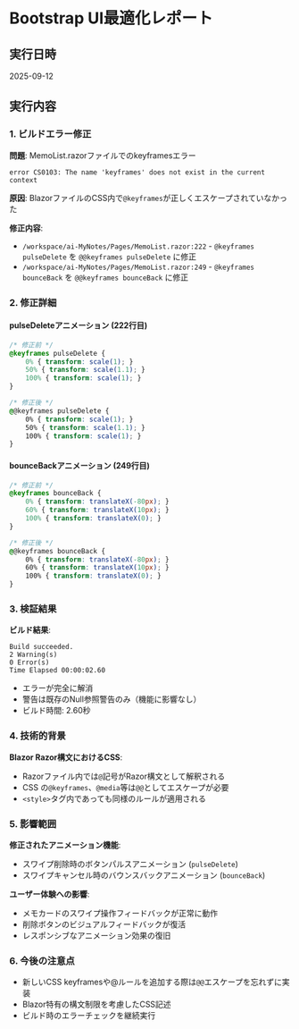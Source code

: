 # Bootstrap UI最適化レポート

## 実行日時
2025-09-12

## 実行内容

### 1. ビルドエラー修正

**問題**: MemoList.razorファイルでのkeyframesエラー
```
error CS0103: The name 'keyframes' does not exist in the current context
```

**原因**: BlazorファイルのCSS内で`@keyframes`が正しくエスケープされていなかった

**修正内容**:
- `/workspace/ai-MyNotes/Pages/MemoList.razor:222` - `@keyframes pulseDelete` を `@@keyframes pulseDelete` に修正
- `/workspace/ai-MyNotes/Pages/MemoList.razor:249` - `@keyframes bounceBack` を `@@keyframes bounceBack` に修正

### 2. 修正詳細

#### pulseDeleteアニメーション (222行目)
```css
/* 修正前 */
@keyframes pulseDelete {
    0% { transform: scale(1); }
    50% { transform: scale(1.1); }
    100% { transform: scale(1); }
}

/* 修正後 */
@@keyframes pulseDelete {
    0% { transform: scale(1); }
    50% { transform: scale(1.1); }
    100% { transform: scale(1); }
}
```

#### bounceBackアニメーション (249行目)
```css
/* 修正前 */
@keyframes bounceBack {
    0% { transform: translateX(-80px); }
    60% { transform: translateX(10px); }
    100% { transform: translateX(0); }
}

/* 修正後 */
@@keyframes bounceBack {
    0% { transform: translateX(-80px); }
    60% { transform: translateX(10px); }
    100% { transform: translateX(0); }
}
```

### 3. 検証結果

**ビルド結果**:
```
Build succeeded.
2 Warning(s)
0 Error(s)
Time Elapsed 00:00:02.60
```

- エラーが完全に解消
- 警告は既存のNull参照警告のみ（機能に影響なし）
- ビルド時間: 2.60秒

### 4. 技術的背景

**Blazor Razor構文におけるCSS**:
- Razorファイル内では`@`記号がRazor構文として解釈される
- CSS の`@keyframes`、`@media`等は`@@`としてエスケープが必要
- `<style>`タグ内であっても同様のルールが適用される

### 5. 影響範囲

**修正されたアニメーション機能**:
- スワイプ削除時のボタンパルスアニメーション (`pulseDelete`)
- スワイプキャンセル時のバウンスバックアニメーション (`bounceBack`)

**ユーザー体験への影響**:
- メモカードのスワイプ操作フィードバックが正常に動作
- 削除ボタンのビジュアルフィードバックが復活
- レスポンシブなアニメーション効果の復旧

### 6. 今後の注意点

- 新しいCSS keyframesや@ルールを追加する際は`@@`エスケープを忘れずに実装
- Blazor特有の構文制限を考慮したCSS記述
- ビルド時のエラーチェックを継続実行